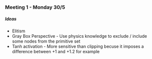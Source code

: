 ### Meeting 1 - Monday 30/5

##### Ideas

* Elitism
* Gray Box Perspective - Use physics knowledge to exclude / include some nodes from the primitive set
* Tanh activation - More sensitive than clipping becuse it imposes a difference between +1 and +1.2 for example
